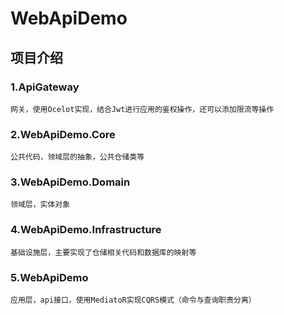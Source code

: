 # WebApiDemo
## 项目介绍
  ### 1.ApiGateway  
    网关，使用Ocelot实现，结合Jwt进行应用的鉴权操作，还可以添加限流等操作  
  ### 2.WebApiDemo.Core  
    公共代码，领域层的抽象，公共仓储类等  
  ### 3.WebApiDemo.Domain  
    领域层，实体对象  
  ### 4.WebApiDemo.Infrastructure  
    基础设施层，主要实现了仓储相关代码和数据库的映射等  
  ### 5.WebApiDemo  
    应用层，api接口，使用MediatoR实现CQRS模式（命令与查询职责分离）  
    
